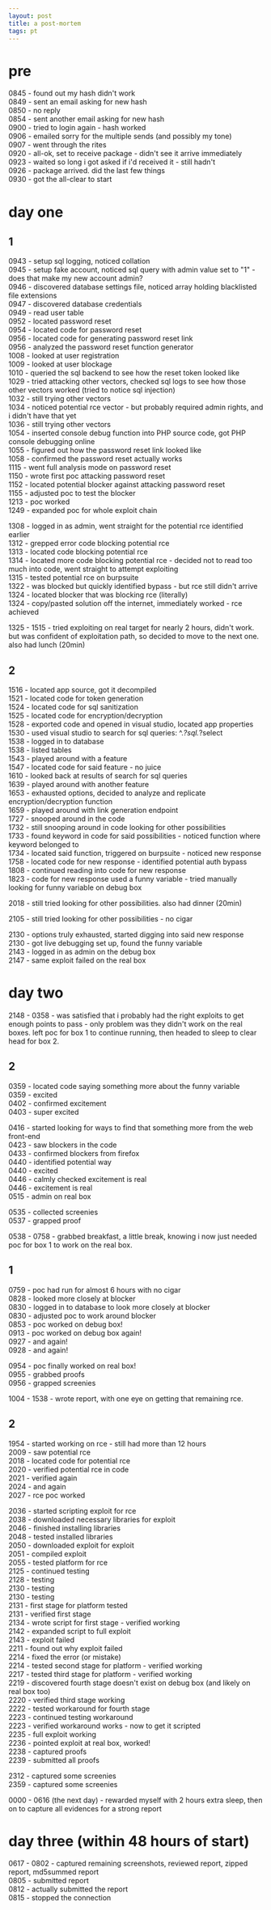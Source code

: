 ```yaml
---
layout: post
title: a post-mortem
tags: pt
---
```


# pre
0845 - found out my hash didn't work    
0849 - sent an email asking for new hash    
0850 - no reply    
0854 - sent another email asking for new hash    
0900 - tried to login again - hash worked    
0906 - emailed sorry for the multiple sends (and possibly my tone)    
0907 - went through the rites    
0920 - all-ok, set to receive package - didn't see it arrive immediately    
0923 - waited so long i got asked if i'd received it - still hadn't    
0926 - package arrived. did the last few things    
0930 - got the all-clear to start    

# day one
## 1
0943 - setup sql logging, noticed collation    
0945 - setup fake account, noticed sql query with admin value set to "1" - does that make my new account admin?    
0946 - discovered database settings file, noticed array holding blacklisted file extensions    
0947 - discovered database credentials    
0949 - read user table    
0952 - located password reset    
0954 - located code for password reset    
0956 - located code for generating password reset link    
0956 - analyzed the password reset function generator    
1008 - looked at user registration    
1009 - looked at user blockage    
1010 - queried the sql backend to see how the reset token looked like    
1029 - tried attacking other vectors, checked sql logs to see how those other vectors worked (tried to notice sql injection)    
1032 - still trying other vectors    
1034 - noticed potential rce vector - but probably required admin rights, and i didn't have that yet    
1036 - still trying other vectors   
1054 - inserted console debug function into PHP source code, got PHP console debugging online    
1055 - figured out how the password reset link looked like    
1058 - confirmed the password reset actually works    
1115 - went full analysis mode on password reset    
1150 - wrote first poc attacking password reset    
1152 - located potential blocker against attacking password reset    
1155 - adjusted poc to test the blocker    
1213 - poc worked    
1249 - expanded poc for whole exploit chain    
    
1308 - logged in as admin, went straight for the potential rce identified earlier    
1312 - grepped error code blocking potential rce    
1313 - located code blocking potential rce    
1314 - located more code blocking potential rce - decided not to read too much into code, went straight to attempt exploiting    
1315 - tested potential rce on burpsuite    
1322 - was blocked but quickly identified bypass - but rce still didn't arrive    
1324 - located blocker that was blocking rce (literally)    
1324 - copy/pasted solution off the internet, immediately worked - rce achieved    
    
1325 - 1515 - tried exploiting on real target for nearly 2 hours, didn't work. but was confident of exploitation path, so decided to move to the next one. also had lunch (20min)

## 2

1516 - located app source, got it decompiled    
1521 - located code for token generation    
1524 - located code for sql sanitization    
1525 - located code for encryption/decryption    
1528 - exported code and opened in visual studio, located app properties    
1530 - used visual studio to search for sql queries: ^.*?sql.*?select    
1538 - logged in to database    
1538 - listed tables    
1543 - played around with a feature    
1547 - located code for said feature - no juice    
1610 - looked back at results of search for sql queries    
1639 - played around with another feature    
1653 - exhausted options, decided to analyze and replicate encryption/decryption function    
1659 - played around with link generation endpoint    
1727 - snooped around in the code    
1732 - still snooping around in code looking for other possibilities    
1733 - found keyword in code for said possibilities - noticed function where keyword belonged to    
1734 - located said function, triggered on burpsuite - noticed new response    
1758 - located code for new response - identified potential auth bypass    
1808 - continued reading into code for new response    
1823 - code for new response used a funny variable - tried manually looking for funny variable on debug box    
    
2018 - still tried looking for other possibilities. also had dinner (20min)    
    
2105 - still tried looking for other possibilities - no cigar    
    
2130 - options truly exhausted, started digging into said new response    
2130 - got live debugging set up, found the funny variable    
2143 - logged in as admin on the debug box    
2147 - same exploit failed on the real box    

# day two

2148 - 0358 - was satisfied that i probably had the right exploits to get enough points to pass - only problem was they didn't work on the real boxes. left poc for box 1 to continue running, then headed to sleep to clear head for box 2.    

## 2
0359 - located code saying something more about the funny variable    
0359 - excited    
0402 - confirmed excitement    
0403 - super excited    
    
0416 - started looking for ways to find that something more from the web front-end    
0423 - saw blockers in the code    
0433 - confirmed blockers from firefox    
0440 - identified potential way    
0440 - excited    
0446 - calmly checked excitement is real    
0446 - excitement is real    
0515 - admin on real box    
    
0535 - collected screenies    
0537 - grapped proof    
    
0538 - 0758 - grabbed breakfast, a little break, knowing i now just needed poc for box 1 to work on the real box.    

## 1
0759 - poc had run for almost 6 hours with no cigar    
0828 - looked more closely at blocker    
0830 - logged in to database to look more closely at blocker    
0830 - adjusted poc to work around blocker    
0853 - poc worked on debug box!    
0913 - poc worked on debug box again!    
0927 - and again!    
0928 - and again!    
    
0954 - poc finally worked on real box!    
0955 - grabbed proofs    
0956 - grapped screenies    
    
1004 - 1538 - wrote report, with one eye on getting that remaining rce.    

## 2
1954 - started working on rce - still had more than 12 hours    
2009 - saw potential rce    
2018 - located code for potential rce    
2020 - verified potential rce in code    
2021 - verified again    
2024 - and again    
2027 - rce poc worked    
    
2036 - started scripting exploit for rce    
2038 - downloaded necessary libraries for exploit    
2046 - finished installing libraries    
2048 - tested installed libraries    
2050 - downloaded exploit for exploit    
2051 - compiled exploit    
2055 - tested platform for rce    
2125 - continued testing    
2128 - testing    
2130 - testing    
2130 - testing    
2131 - first stage for platform tested    
2131 - verified first stage    
2134 - wrote script for first stage - verified working    
2142 - expanded script to full exploit    
2143 - exploit failed    
2211 - found out why exploit failed    
2214 - fixed the error (or mistake)    
2214 - tested second stage for platform - verified working    
2217 - tested third stage for platform - verified working    
2219 - discovered fourth stage doesn't exist on debug box (and likely on real box too)    
2220 - verified third stage working    
2222 - tested workaround for fourth stage    
2223 - continued testing workaround    
2223 - verified workaround works - now to get it scripted    
2235 - full exploit working    
2236 - pointed exploit at real box, worked!    
2238 - captured proofs    
2239 - submitted all proofs    
    
2312 - captured some screenies    
2359 - captured some screenies    
    
0000 - 0616 (the next day) - rewarded myself with 2 hours extra sleep, then on to capture all evidences for a strong report    

# day three (within 48 hours of start)

0617 - 0802 - captured remaining screenshots, reviewed report, zipped report, md5summed report    
0805 - submitted report    
0812 - actually submitted the report    
0815 - stopped the connection    
